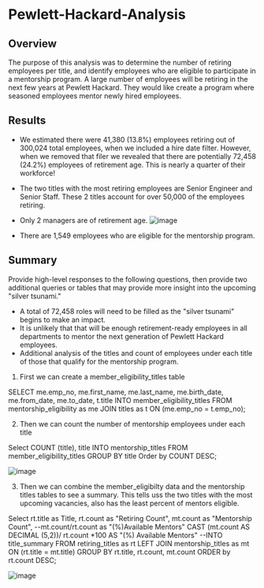 # Pewlett-Hackard-Analysis

## Overview
The purpose of this analysis was to determine the number of retiring employees per title, and identify employees who are eligible to participate in a mentorship program. A large number of employees will be retiring in the next few years at Pewlett Hackard. They would like create a program where seasoned  employees mentor newly hired employees.

## Results
 - We estimated there were 41,380 (13.8%) employees retiring out of 300,024 total employees, when we included a hire date filter. However, when we removed    that filer we revealed that there are potentially 72,458 (24.2%) employees of retirement age. This is nearly a quarter of their workforce!
 - The two titles with the most retiring employees are Senior Engineer and Senior Staff. These 2 titles account for over 50,000 of the employees retiring.
 - Only 2 managers are of retirement age.
 ![image](https://user-images.githubusercontent.com/109913335/194723918-b6165730-4bad-4f6b-ba15-76da0e659ca7.png)
 
 - There are 1,549 employees who are eligible for the mentorship program.

## Summary
Provide high-level responses to the following questions, then provide two additional queries or tables that may provide more insight into the upcoming "silver tsunami."
 - A total of 72,458 roles will need to be filled as the "silver tsunami" begins to make an impact.
 - It is unlikely that that will be enough retirement-ready employees in all departments to mentor the next generation of Pewlett Hackard employees.
 - Additional analysis of the titles and count of employees under each title of those that qualify for the mentorship program.
 
 1) First we can create a member_eligibility_titles table
 
 SELECT me.emp_no, 
	me.first_name, 
	me.last_name, 
	me.birth_date, 
	me.from_date, 
	me.to_date,
	t.title
INTO member_eligibility_titles
FROM mentorship_eligibility as me
JOIN titles as t
ON (me.emp_no = t.emp_no);

2) Then we can count the number of mentorship employees under each title

Select COUNT (title), title
INTO mentorship_titles
FROM member_eligibility_titles
GROUP BY title
Order by COUNT DESC;

![image](https://user-images.githubusercontent.com/109913335/194727438-dbea5450-1368-439b-b437-399a0a7d691d.png)

3) Then we can combine the member_eligibilty data and the mentorship titles tables to see a summary. This tells uss the two titles with the most upcoming vacancies, also has the least percent of mentors eligible.

Select rt.title as Title, 
	rt.count as "Retiring Count",
	mt.count as "Mentorship Count",
	--mt.count/rt.count as "(%)Available Mentors"
	CAST (mt.count AS DECIMAL (5,2))/ rt.count *100 AS "(%) Available Mentors"
--INTO title_summary
FROM retiring_titles as rt
LEFT JOIN mentorship_titles as mt
ON (rt.title = mt.title)
GROUP BY rt.title, rt.count, mt.count
ORDER by rt.count DESC;

![image](https://user-images.githubusercontent.com/109913335/194727980-9ab5118e-2799-4670-977e-1146d7e8e86f.png)
